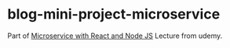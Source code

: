 # blog-mini-project-microservice

Part of [Microservice with React and Node JS](https://www.udemy.com/course/microservices-with-node-js-and-react/) Lecture from udemy.
